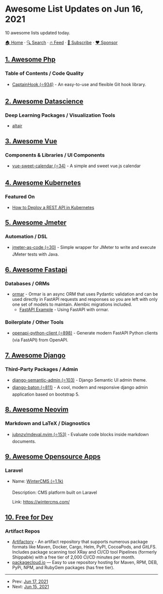 # Awesome List Updates on Jun 16, 2021

10 awesome lists updated today.

[🏠 Home](/README.md) · [🔍 Search](https://www.trackawesomelist.com/search/) · [🔥 Feed](https://www.trackawesomelist.com/rss.xml) · [📮 Subscribe](https://trackawesomelist.us17.list-manage.com/subscribe?u=d2f0117aa829c83a63ec63c2f&id=36a103854c) · [❤️  Sponsor](https://github.com/sponsors/theowenyoung)



## [1. Awesome Php](/content/ziadoz/awesome-php/README.md)

### Table of Contents / Code Quality

*   [CaptainHook (⭐934)](https://github.com/captainhookphp/captainhook) - An easy-to-use and flexible Git hook library.

## [2. Awesome Datascience](/content/academic/awesome-datascience/README.md)

### Deep Learning Packages / Visualization Tools

*   [altair](https://altair-viz.github.io/)

## [3. Awesome Vue](/content/vuejs/awesome-vue/README.md)

### Components & Libraries / UI Components

*   [vue-sweet-calendar (⭐34)](https://github.com/maryayi/vue-sweet-calendar) - A simple and sweet vue.js calendar

## [4. Awesome Kubernetes](/content/ramitsurana/awesome-kubernetes/README.md)

### Featured On

*   [How to Deploy a REST API in Kubernetes](https://www.loginradius.com/blog/async/rest-api-kubernetes/)

## [5. Awesome Jmeter](/content/aliesbelik/awesome-jmeter/README.md)

### Automation / DSL

*   [jmeter-as-code (⭐30)](https://github.com/anasoid/jmeter-as-code) - Simple wrapper for JMeter to write and execute JMeter tests with Java.

## [6. Awesome Fastapi](/content/mjhea0/awesome-fastapi/README.md)

### Databases / ORMs

*   [ormar](https://collerek.github.io/ormar/) - Ormar is an async ORM that uses Pydantic validation and can be used directly in FastAPI requests and responses so you are left with only one set of models to maintain. Alembic migrations included.
    *   [FastAPI Example](https://collerek.github.io/ormar/fastapi/) - Using FastAPI with ormar.

### Boilerplate / Other Tools

*   [openapi-python-client (⭐898)](https://github.com/openapi-generators/openapi-python-client) - Generate modern FastAPI Python clients (via FastAPI) from OpenAPI.

## [7. Awesome Django](/content/wsvincent/awesome-django/README.md)

### Third-Party Packages / Admin

*   [django-semantic-admin (⭐103)](https://github.com/globophobe/django-semantic-admin) - Django Semantic UI admin theme.
*   [django-baton (⭐811)](https://github.com/otto-torino/django-baton) - A cool, modern and responsive django admin application based on bootstrap 5.

## [8. Awesome Neovim](/content/rockerBOO/awesome-neovim/README.md)

### Markdown and LaTeX / Diagnostics

*   [jubnzv/mdeval.nvim (⭐153)](https://github.com/jubnzv/mdeval.nvim) - Evaluate code blocks inside markdown documents.

## [9. Awesome Opensource Apps](/content/unicodeveloper/awesome-opensource-apps/README.md)

### Laravel

- Name: [WinterCMS (⭐1.1k)](https://github.com/wintercms/winter)

  Description: CMS platform built on Laravel

  Link: <https://wintercms.com/>



## [10. Free for Dev](/content/ripienaar/free-for-dev/README.md)

### Artifact Repos

*   [Artifactory](https://jfrog.com/start-free/) - An artifact repository that supports numerous package formats like Maven, Docker, Cargo, Helm, PyPI, CocoaPods, and GitLFS. Includes package scanning tool XRay and CI/CD tool Pipelines (formerly Shippable) with a free tier of 2,000 CI/CD minutes per month.
*   [packagecloud.io](https://packagecloud.io/users/new?plan=free_usage_plan) — Easy to use repository hosting for Maven, RPM, DEB, PyPi, NPM, and RubyGem packages (has free tier).

---

- Prev: [Jun 17, 2021](/content/2021/06/17/README.md)
- Next: [Jun 15, 2021](/content/2021/06/15/README.md)